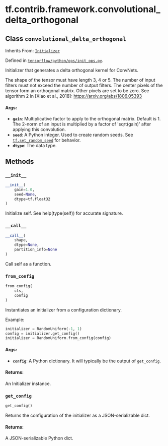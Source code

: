 <div itemscope itemtype="http://developers.google.com/ReferenceObject">
<meta itemprop="name" content="tf.contrib.framework.convolutional_delta_orthogonal" />
<meta itemprop="property" content="__call__"/>
<meta itemprop="property" content="__init__"/>
<meta itemprop="property" content="from_config"/>
<meta itemprop="property" content="get_config"/>
</div>

# tf.contrib.framework.convolutional_delta_orthogonal

## Class `convolutional_delta_orthogonal`

Inherits From: [`Initializer`](../../../tf/keras/initializers/Initializer.md)



Defined in [`tensorflow/python/ops/init_ops.py`](https://www.tensorflow.org/code/tensorflow/python/ops/init_ops.py).

Initializer that generates a delta orthogonal kernel for ConvNets.

The shape of the tensor must have length 3, 4 or 5. The number of input
filters must not exceed the number of output filters. The center pixels of the
tensor form an orthogonal matrix. Other pixels are set to be zero. See
algorithm 2 in [Xiao et al., 2018]: https://arxiv.org/abs/1806.05393


#### Args:

* <b>`gain`</b>: Multiplicative factor to apply to the orthogonal matrix. Default is 1.
    The 2-norm of an input is multiplied by a factor of 'sqrt(gain)' after
    applying this convolution.
* <b>`seed`</b>: A Python integer. Used to create random seeds. See
    <a href="../../../tf/set_random_seed.md"><code>tf.set_random_seed</code></a> for behavior.
* <b>`dtype`</b>: The data type.

## Methods

<h3 id="__init__"><code>__init__</code></h3>

``` python
__init__(
    gain=1.0,
    seed=None,
    dtype=tf.float32
)
```

Initialize self.  See help(type(self)) for accurate signature.

<h3 id="__call__"><code>__call__</code></h3>

``` python
__call__(
    shape,
    dtype=None,
    partition_info=None
)
```

Call self as a function.

<h3 id="from_config"><code>from_config</code></h3>

``` python
from_config(
    cls,
    config
)
```

Instantiates an initializer from a configuration dictionary.

Example:

```python
initializer = RandomUniform(-1, 1)
config = initializer.get_config()
initializer = RandomUniform.from_config(config)
```

#### Args:

* <b>`config`</b>: A Python dictionary.
    It will typically be the output of `get_config`.


#### Returns:

An Initializer instance.

<h3 id="get_config"><code>get_config</code></h3>

``` python
get_config()
```

Returns the configuration of the initializer as a JSON-serializable dict.

#### Returns:

A JSON-serializable Python dict.



